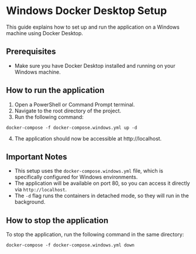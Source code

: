 # Windows Docker Desktop Setup

This guide explains how to set up and run the application on a Windows machine using Docker Desktop.

## Prerequisites

- Make sure you have Docker Desktop installed and running on your Windows machine.

## How to run the application

1. Open a PowerShell or Command Prompt terminal.
2. Navigate to the root directory of the project.
3. Run the following command:

```
docker-compose -f docker-compose.windows.yml up -d
```

4. The application should now be accessible at http://localhost.

## Important Notes

- This setup uses the `docker-compose.windows.yml` file, which is specifically configured for Windows environments.
- The application will be available on port 80, so you can access it directly via `http://localhost`.
- The `-d` flag runs the containers in detached mode, so they will run in the background.

## How to stop the application

To stop the application, run the following command in the same directory:

```
docker-compose -f docker-compose.windows.yml down
```
